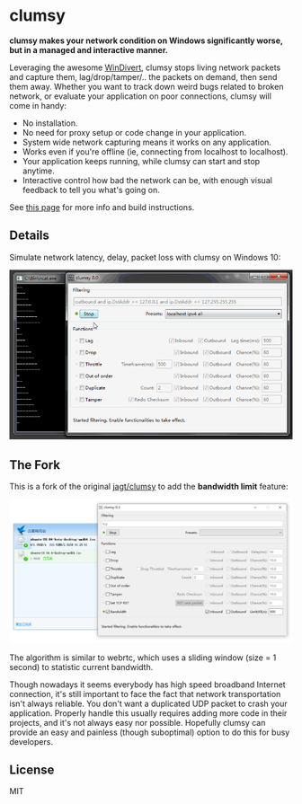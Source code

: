 # clumsy

__clumsy makes your network condition on Windows significantly worse, but in a managed and interactive manner.__

Leveraging the awesome [WinDivert](http://reqrypt.org/windivert.html), clumsy stops living network packets and capture them, lag/drop/tamper/.. the packets on demand, then send them away. Whether you want to track down weird bugs related to broken network, or evaluate your application on poor connections, clumsy will come in handy:

* No installation.
* No need for proxy setup or code change in your application.
* System wide network capturing means it works on any application.
* Works even if you're offline (ie, connecting from localhost to localhost).
* Your application keeps running, while clumsy can start and stop anytime.
* Interactive control how bad the network can be, with enough visual feedback to tell you what's going on.

See [this page](http://jagt.github.io/clumsy) for more info and build instructions.


## Details

Simulate network latency, delay, packet loss with clumsy on Windows 10:

![](clumsy-demo.gif)


## The Fork

This is a fork of the original [jagt/clumsy](https://github.com/jagt/clumsy) to add the **bandwidth limit** feature:

![](clumsy.png)

The algorithm is similar to webrtc, which uses a sliding window (size = 1 second) to statistic current bandwidth.


Though nowadays it seems everybody has high speed broadband Internet connection, it's still important to face the fact that network transportation isn't always reliable. You don't want a duplicated UDP packet to crash your application. Properly handle this usually requires adding more code in their projects, and it's not always easy nor possible. Hopefully clumsy can provide an easy and painless (though suboptimal) option to do this for busy developers.


## License

MIT
